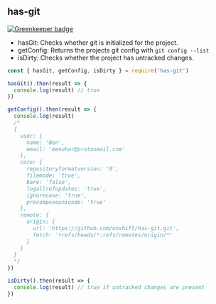 ## has-git

[![Greenkeeper badge](https://badges.greenkeeper.io/unshift/has-git.svg)](https://greenkeeper.io/)

- hasGit: Checks whether git is initialized for the project.
- getConfig: Returns the projects git config with `git config --list`
- isDirty: Checks whether the project has untracked changes.

```js
const { hasGit, getConfig, isDirty } = require('has-git')

hasGit().then(result => {
  console.log(result) // true
})

getConfig().then(result => {
  console.log(result) 
  /*
  {
    user: { 
      name: 'Ben', 
      email: 'menubar@protonmail.com' 
    },
    core: { 
      repositoryformatversion: '0',
      filemode: 'true',
      bare: 'false',
      logallrefupdates: 'true',
      ignorecase: 'true',
      precomposeunicode: 'true' 
    },
    remote: { 
      origin: { 
        url: 'https://github.com/unshift/has-git.git',
        fetch: '+refs/heads/*:refs/remotes/origin/*' 
      } 
    } 
  }
  */
})

isDirty().then(result => {
  console.log(result) // true if untracked changes are present
})

```


